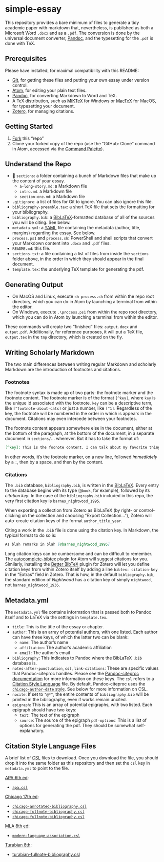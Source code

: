 # simple-essay

This repository provides a bare minimum of files to generate a tidy academic
paper with markdown that, nevertheless, is published as both a Microsoft Word
`.docx` and as a `.pdf`. The conversion is done by the universal document
converter, [Pandoc](http://pandoc.org), and the typesetting for the `.pdf` is
done with TeX.

## Prerequisites

Please have installed, for maximal compatibility with this README:

* [Git](http://git-scm.com), for getting these files and putting your own essay under version control.
* [Atom](http://atom.io), for editing your plain text files.
* [Pandoc](http://pandoc.org), for converting Markdown to Word and TeX.
* A TeX distribution, such as [MiKTeX](http://miktex.org) for Windows or [MacTeX](https://www.tug.org/mactex/) for MacOS, for typesetting your document.
* [Zotero](http://zotero.org), for managing citations.

## Getting Started

1. [Fork](https://help.github.com/articles/fork-a-repo/) this “repo”
1. Clone your forked copy of the repo (use the “GitHub: Clone” command in
   Atom, accessed via the [Command
   Palette](https://atom.io/packages/command-palette)).

## Understand the Repo

* 📁 `sections`: a folder containing a bunch of Markdown files that make up
the content of your essay.
    * `a-long-story.md`: a Markdown file
    * `intro.md`: a Markdown file
    * `section-one.md`: a Markdown file
* `.gitignore`: a list of files for Git to ignore. You can also ignore this
file.
* `bibliography-preamble.tex`: a short TeX file that sets the formatting for
your bibliography.
* `bibliography.bib`: a
[BibLaTeX](https://ctan.org/pkg/biblatex?lang=en)-formatted database of all of
the sources you will be citing. See below.
* `metadata.yml`: a [YAML](https://learnxinyminutes.com/docs/yaml/) file
containing the metadata (author, title, margins) regarding the essay. See
below.
* `process.ps1` and `process.sh`: PowerShell and shell scripts that convert
your Markdown content into `.docx` and `.pdf` files.
* `README.md`: this file.
* `sections.txt`: a file containing a list of files from inside the `sections` folder above, in the order in which they should appear in the final document.
* `template.tex`: the underlying TeX template for generating the pdf.

## Generating Output

* On MacOS and Linux, execute `sh process.sh` from within the repo root
directory, which you can do in Atom by launching a terminal from within the
editor.
* On Windows, execute `.\process.ps1` from within the repo root directory,
which you can do in Atom by launching a terminal from within the editor.

These commands will create two “finished” files: `output.docx` and
`output.pdf`. Additionally, for reference purposes, it will put a TeX file,
`output.tex` in the `tmp` directory, which is created on the fly.

## Writing Scholarly Markdown

The two main differences between writing regular Markdown and scholarly
Markdown are the introduction of footnotes and citations.

### Footnotes

The footnote syntax is made up of two parts: the footnote marker and the
footnote content. The footnote marker is of the format `[^key]`, where `key`
is the unique id associated with the footnote. `key` can be a descriptive
term, like `[^footnote-about-cats]` or just a number, like `[^1]`. Regardless
of the key, the footnote will be numbered in the order in which is appears in
the document. Citations may even intercede between your footnotes.

The footnote content appears somewhere else in the document, either at the
bottom of the paragraph, at the bottom of the document, in a separate document
in `sections/`… wherever. But it has to take the format of:

```markdown
[^key]: This is the foonote content. I can talk about my favorite things here.
```

In other words, it’s the footnote marker, on a new line, followed
*immediately* by a `:`, then by a space, and then by the content.

### Citations

The `.bib` database, `bibliography.bib`, is written in the
[BibLaTeX](https://ctan.org/pkg/biblatex?lang=en). Every entry to the database
begins with its type (`@book`, for example), followed by its *citation key*.
In the case of the `bibliography.bib` included in this repo, the very first
citation key is `barnes_nightwood_1995`.

When exporting a collection from Zotero as BibLaTeX (by right- or
control-clicking on the collection and choosing “Export Collection…”), Zotero
will auto-create citation keys of the format `author_title_year`.

Citing a work in the `.bib` file is done using the citation key. In Markdown,
the typical format to do so is:

```markdown
As blah remarks in blah [@barnes_nightwood_1995]
```

Long citation keys can be cumbersome and can be difficult to remember. The
[autocomplete-bibtex](https://atom.io/packages/autocomplete-bibtex) plugin for
Atom will suggest citations for you. Similarly, installing the [Better
BibTeX](https://retorque.re/zotero-better-bibtex/) plugin for Zotero will let
you define citation keys from within Zotero itself by adding a line `bibtex:
citation-key` in the “Extras” field in Zotero. That is how, in the default
`bibliography.bib`, the standard edition of _Nightwood_ has a citation key of
simply `nightwood`, not `barnes_nightwood_1936`.

## Metadata.yml

The `metadata.yml` file contains information that is passed both to Pandoc
itself and to LaTeX via the settings in `template.tex`. 

* `title`: This is the title of the essay or chapter.
* `author`: This is an array of potential authors, with one listed. Each
author can have three keys, of which the latter two can be blank:
    * `name`: The author’s name
    * `affiliation`: The author’s academic affiliation
    * `email`: The author’s email
* `bibliography`: This indicates to Pandoc where the BibLaTeX `.bib` database
is.
* `notes-after-punctuation`, `csl`, `link-citations`: These are specific
values that Pandoc-citeproc handles. Please see the [Pandoc-citeproc
documentation](https://github.com/jgm/pandoc-citeproc/blob/master/man/pandoc-citeproc.1.md)
for more information on these keys. The `csl` refers to a [Citation Style
Language](https://citationstyles.org/) file. By default, Pandoc-citeproc uses
the [`chicago-author-date`
style](https://github.com/citation-style-language/styles/blob/master/chicago-author-date.csl).
See below for more information on CSL.
* `nocite`: If set to `"@*"`, the entire contents of `bibliography.bib` will
be printed in the bibliography, even if works remain uncited.
* `epigraph`: This is an array of potential epigraphs, with two listed. Each
epigraph should have two keys:
    * `text`: The text of the epigraph
    * `source`: The source of the epigraph
`pdf-options`: This is a list of options for generating the pdf. They should
be somewhat self-explanatory.

## Citation Style Language Files

A brief list of [CSL](http://citationstyles.org) files to download. Once you
download the file, you should drop it into the same folder as this repository
and then set the `csl` key in `metadata.yml` to point to the file.

[APA 6th ed](http://www.apa.org):

* [`apa.csl`](https://github.com/citation-style-language/styles/blob/master/apa.csl)

[Chicago 17th ed](http://chicagomanualofstyle.org):

* [`chicago-annotated-bibliography.csl`](https://github.com/citation-style-language/styles/blob/master/chicago-annotated-bibliography.csl)
* [`chicago-fullnote-bibliography.csl`](https://github.com/citation-style-language/styles/blob/master/chicago-fullnote-bibliography.csl)
* [`chicago-fullnote-bibliography.csl`](https://github.com/citation-style-language/styles/blob/master/chicago-fullnote-bibliography.csl)

[MLA 8th ed](http://www.mla.org):

* [`modern-language-association.csl`](https://github.com/citation-style-language/styles/blob/master/modern-language-association.csl)

[Turabian
8th](https://en.wikipedia.org/wiki/A_Manual_for_Writers_of_Research_Papers,_Theses,_and_Dissertations):

* [turabian-fullnote-bibliography.csl](https://github.com/citation-style-language/styles/blob/master/turabian-fullnote-bibliography.csl)


